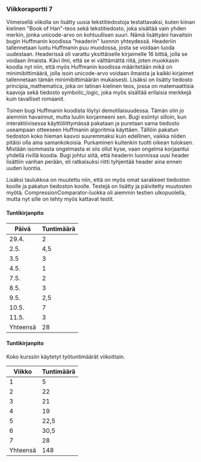### Viikkoraportti 7

Viimeisellä viikolla on lisätty uusia tekstitiedostoja testattavaksi, kuten kiinan kielinen "Book of Han"-teos sekä tekstitiedosto, joka sisältää vain yhden merkin, jonka unicode-arvo on kohtuullisen suuri. Nämä lisättyäni havaitsin bugin Huffmanin koodissa "headerin" luonnin yhteydessä. Headeriin tallennetaan luotu Huffmanin puu muodossa, josta se voidaan luoda uudestaan. Headerissä oli varattu yksittäiselle kirjaimelle 16 bittiä, jolla se voidaan ilmaista. Kävi ilmi, että se ei välttämättä riitä, joten muokkasin koodia nyt niin, että myös Huffmanin koodissa määritetään mikä on minimibittimäärä, jolla isoin unicode-arvo voidaan ilmaista ja kaikki kirjaimet tallennetaan tämän minimibittimäärän mukaisesti. Lisäksi on lisätty tiedosto principia_mathematica, joka on latinan kielinen teos, jossa on matemaattisia kaavoja sekä tiedosto symbolic_logic, joka myös sisältää erilaisia merkkejä kuin tavalliset romaanit.

Toinen bugi Huffmanin koodista löytyi demotilaisuudessa. Tämän olin jo aiemmin havainnut, mutta luulin korjanneeni sen. Bugi esiintyi silloin, kun interaktiivisessa käyttöliittymässä pakataan ja puretaan sama tiedosto useampaan otteeseen Huffmanin algoritmia käyttäen. Tällöin pakatun tiedoston koko hieman kasvoi suuremmaksi kuin edellinen, vaikka niiden pitäisi olla aina samankokoisia. Purkaminen kuitenkin tuotti oikean tuloksen. Mistään isommasta ongelmasta ei siis ollut kyse, vaan ongelma korjaantui yhdellä rivillä koodia. Bugi johtui siitä, että headerin luonnissa uusi header lisättiin vanhan perään, eli ratkaisuksi riitti tyhjentää header aina ennen uuden luontia.

Lisäksi taulukkoa on muutettu niin, että on myös omat sarakkeet tiedoston koolle ja pakatun tiedoston koolle. 
Testejä on lisätty ja päivitetty muutosten myötä. CompressionComparator-luokka oli aiemmin testien ulkopuolella, mutta nyt sille on tehty myös kattavat testit.


#### Tuntikirjanpito 

| Päivä       | Tuntimäärä  |
| ----------- | ----------- |
| 29.4.       | 2           |
| 2.5.        | 4,5         |
| 3.5         | 3           |
| 4.5.        | 1           |
| 7.5.        | 2           |
| 8.5.        | 3           |
| 9.5.        | 2,5         |
| 10.5.       | 7           |
| 11.5.       | 3           |
| Yhteensä    | 28          |


#### Tuntikirjanpito
Koko kurssiin käytetyt työtuntimäärät viikoittain.

| Viikko      | Tuntimäärä  |
| ----------- | ----------- |
| 1           | 5           |
| 2           | 22          |
| 3           | 21          |
| 4           | 19          |
| 5           | 22,5        |
| 6           | 30,5        |
| 7           | 28          |
| Yhteensä    | 148         |